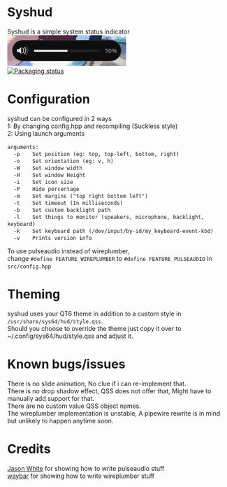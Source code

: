 # Syshud
Syshud is a simple system status indicator<br>
![preview](https://github.com/System64fumo/syshud/blob/qt-rewrite/preview.png "preview")<br>
[![Packaging status](https://repology.org/badge/vertical-allrepos/syshud.svg)](https://repology.org/project/syshud/versions)

# Configuration
syshud can be configured in 2 ways<br>
1: By changing config.hpp and recompiling (Suckless style)<br>
2: Using launch arguments<br>
```
arguments:
  -p	Set position (eg: top, top-left, bottom, right)
  -o	Set orientation (eg: v, h)
  -W	Set window width
  -H	Set window Height
  -i	Set icon size
  -P	Hide percentage
  -m	Set margins ("top right bottom left")
  -t	Set timeout (In milliseconds)
  -b	Set custom backlight path
  -l	Set things to monitor (speakers, microphone, backlight, keyboard)
  -k	Set keyboard path (/dev/input/by-id/my_keyboard-event-kbd)
  -v	Prints version info
```

To use pulseaudio instead of wireplumber,<br>
change `#define FEATURE_WIREPLUMBER` to `#define FEATURE_PULSEAUDIO` in `src/config.hpp`

# Theming
syshud uses your QT6 theme in addition to a custom style in `/usr/share/sys64/hud/style.qss`.<br>
Should you choose to override the theme just copy it over to ~/.config/sys64/hud/style.qss and adjust it.<br>

# Known bugs/issues
There is no slide animation, No clue if i can re-implement that.<br>
There is no drop shadow effect, QSS does not offer that, Might have to manually add support for that.<br>
There are no custom value QSS object names.<br>
The wireplumber implementation is unstable, A pipewire rewrite is in mind but unlikely to happen anytime soon.<br>

# Credits
[Jason White](https://gist.github.com/jasonwhite/1df6ee4b5039358701d2) for showing how to write pulseaudio stuff<br>
[waybar](https://github.com/Alexays/Waybar) for showing how to write wireplumber stuff<br>
